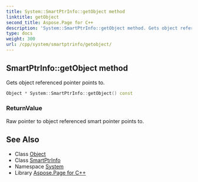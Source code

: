 ```yaml
---
title: System::SmartPtrInfo::getObject method
linktitle: getObject
second_title: Aspose.Page for C++
description: 'System::SmartPtrInfo::getObject method. Gets object referenced pointer points to in C++.'
type: docs
weight: 300
url: /cpp/system/smartptrinfo/getobject/
---
```

## SmartPtrInfo::getObject method


Gets object referenced pointer points to.

```cpp
Object * System::SmartPtrInfo::getObject() const
```


### ReturnValue

Raw pointer to object referenced smart pointer points to.

## See Also

* Class [Object](../../object/)
* Class [SmartPtrInfo](../)
* Namespace [System](../../)
* Library [Aspose.Page for C++](../../../)
